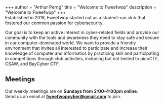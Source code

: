 +++
author = "Arthur Perng"
title = "Welcome to Fweefwop"
description = "Welcome to Fweefwop"
+++   
Established in 2019, Fweefwop started out as a student-run club that fostered our common passion for cybersecurity.       
                   
Our goal is to keep an active interest in cyber-related fields and provide our community with the tools and awareness they need to stay safe and secure in our computer-dominated world. We want to provide a friendly environment that invites all interested to participate and increase their knowledge of computer and informatics by practicing skill and participating in competitions through club activities, including but not limited to picoCTF, CSAW, and BayCyber CTF.
              
## Meetings ##
                             
Our weekly meetings are on **Sundays from 2:00-4:00pm online**.                                     
Send us an email at **fweefwopcyber@gmail.com** to join. 
